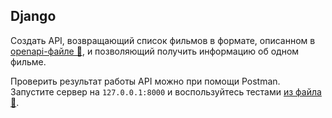 ## Django

Создать API, возвращающий список фильмов в формате, описанном в [openapi-файле 💾](/files/django_openapi.yml), и позволяющий получить информацию об одном фильме.

Проверить результат работы API можно при помощи Postman. Запустите сервер на `127.0.0.1:8000` и воспользуйтесь тестами [из файла 💾]().
